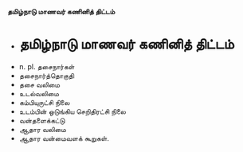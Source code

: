 **தமிழ்நாடு மாணவர் கணினித் திட்டம்**
- # தமிழ்நாடு மாணவர் கணினித் திட்டம்
- n. pl. தசைநார்கள்
- தசைநார்த்தொகுதி
- தசை வலிமை
- உடல்வலிமை
- கம்பியுருட்சி நிலை
- உடம்பின் ஒடுங்கிய செறிதிரட்சி நிலை
- வன்தளைக்கட்டு
- ஆதார வலிமை
- ஆதார வன்மைவளக் கூறுகள்.

